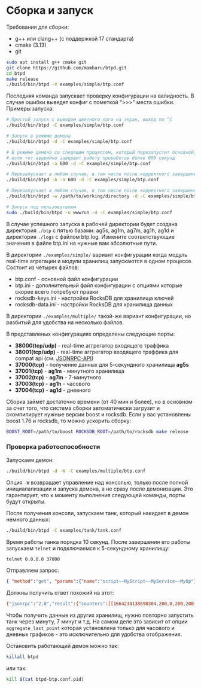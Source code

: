Сборка и запуск
======

Требования для сборки:
* g++ или clang++ (с поддержкой 17 стандарта)
* cmake (3.13)
* git

```sh
sudo apt install g++ cmake git
git clone https://github.com/mambaru/btpd.git
cd btpd
make release
./build/bin/btpd -V examples/simple/btp.conf
```

Последняя команда запускает проверку конфигурации на валидность. В случае ошибки выведет конфиг с пометкой ">>>" места ошибки.
Примеры запуска:

```sh
# Простой запуск с выводом цветного лога на экран, выход по ^C
./build/bin/btpd -C examples/simple/btp.conf

# Запуск в режиме демона
./build/bin/btpd -d -C examples/simple/btp.conf

# В режиме демона со следящим процессом, который перезапустит основной,
# если тот аварийно завершит работу проработав более 600 секунд
./build/bin/btpd -a 600 -d -C examples/simple/btp.conf

# Перезапускает в любом случае, в том числе после корректного завершения работы
./build/bin/btpd -A -a 600 -d -C examples/simple/btp.conf

# Перезапускает в любом случае, в том числе после корректного завершения работы
./build/bin/btpd -w /path/to/working/directory -d -C examples/simple/btp.conf

# Запуск под пользователем
sudo ./build/bin/btpd -u wwwrun -d -C examples/simple/btp.conf
```
В случае успешного запуска в рабочей директории будет создана директория `./btp` с пятью базами: ag5s, ag1m, ag7m, ag1h, ag1d
и директория `./logs` с файлом btp.log. Измените соответствующие значения в файле btp.ini на нужные вам абсолютные пути.

В директории `./examples/simple/` вариант конфигурации когда модуль real-time агрегации и модули хранилищ запускаются
в одном процессе. Состоит из четырех файлов:
* btp.conf - основной файл конфигурации
* btp.ini - дополнительный файл конфигурации с опциями которые скорее всего потребуют правки
* rocksdb-keys.ini - настройки RocksDB для хранилища ключей
* rocksdb-data.ini - настройки RocksDB для хранилища данных

В директории `./examples/multiple/` такой-же вариант конфигурации, но разбитый для удобства на несколько файлов.

В представленых конфигурациях определены следующие порты:
* **38000(tcp/udp)** - real-time аггрегатор входящего траффика
* **38001(tcp/udp)** - real-time аггрегатор входящего траффика для compat api (см. [JSONRPC-API](docs-md/api.md))
* **37000(tcp)** - получение данных для 5-секундного хранилища **ag5s**
* **37001(tcp)** - **ag1m** - минутного хранилища
* **37002(tcp)** - **ag7m** - 7-минутного
* **37003(tcp)** - **ag1h** - часового
* **37004(tcp)** - **ag1d** - дневного

Сборка займет достаточно времени (от 40 мин и более), но в основном за счет того, что система сборки автоматически
загрузит и скомпилирует нужные версии boost и rocksdb. Если у вас установлены boost 1.76 и rocksdb, то можно ускорить
сборку:
```sh
BOOST_ROOT=/path/to/boost ROCKSDB_ROOT=/path/to/rocksdb make release
```

### Проверка работоспособности

Запускаем демон:

```sh
./build/bin/btpd -d -W -C examples/multiple/btp.conf
```
Опция `-W` возвращает управление над консолью, только после полной инициалализации и запуска демона,
а не сразу после демонизации. Это гарантирует, что к моменту выполнения следующей команды, порты будут открыты.

После получения консоли, запускаем танк, который накидает в демон немного данных:
```sh
./build/bin/btpd -C examples/tank/tank.conf
```
Время работы танка порядка 10 секунд. После завершения его работы запускаем `telnet` и подключаемся к
5-секундному хранилищу:

```sh
telnet 0.0.0.0 37000
```
Отправляем запрос:
```json
{ "method":"get", "params":{"name":"script~~MyScript~~MyService~~MyOp"}, "id":1}
```
Должны получить ответ похожий на этот:
```sh
{"jsonrpc":"2.0","result":{"counters":[[1664234138698304,200,0,200,200,200,200,200,200,200,0],[1664234143698304,200,0,200,200,200,200,200,200,200,0]]},"id":1}
```
Чтобы получить данные из других хранилищ, нужно повторно запустить танк через минуту, 7 минут и т.д. На самом
деле это зависит от опции `aggregate_last_point` которая установлена только для часового и дневных графиков - это
исключительно для удобства отображения.

Остановить работающий демон можно так:
```sh
killall btpd
```
или так:
```sh
kill $(cat btpd-btp.conf.pid)
```
